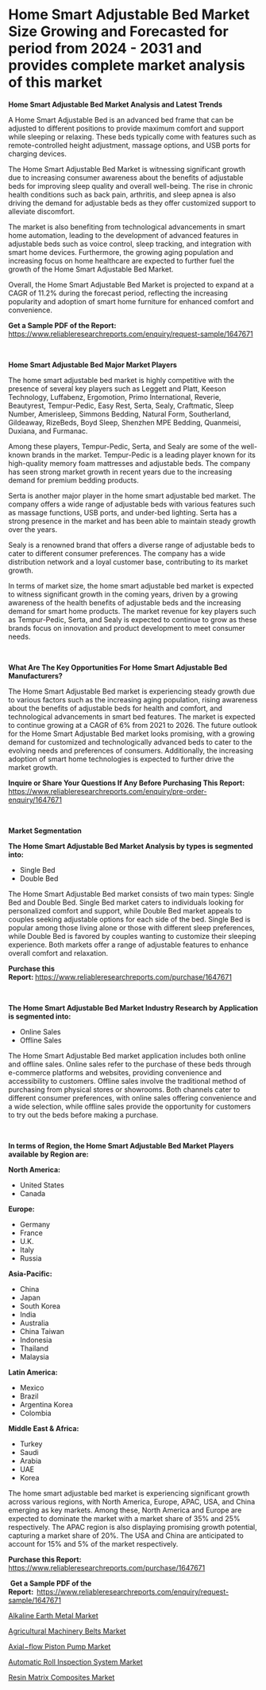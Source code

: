 <p><h1>Home Smart Adjustable Bed Market Size Growing and Forecasted for period from 2024 - 2031 and provides complete market analysis of this market</h1></p><p><strong>Home Smart Adjustable Bed Market Analysis and Latest Trends</strong></p>
<p><p>A Home Smart Adjustable Bed is an advanced bed frame that can be adjusted to different positions to provide maximum comfort and support while sleeping or relaxing. These beds typically come with features such as remote-controlled height adjustment, massage options, and USB ports for charging devices.</p><p>The Home Smart Adjustable Bed Market is witnessing significant growth due to increasing consumer awareness about the benefits of adjustable beds for improving sleep quality and overall well-being. The rise in chronic health conditions such as back pain, arthritis, and sleep apnea is also driving the demand for adjustable beds as they offer customized support to alleviate discomfort.</p><p>The market is also benefiting from technological advancements in smart home automation, leading to the development of advanced features in adjustable beds such as voice control, sleep tracking, and integration with smart home devices. Furthermore, the growing aging population and increasing focus on home healthcare are expected to further fuel the growth of the Home Smart Adjustable Bed Market.</p><p>Overall, the Home Smart Adjustable Bed Market is projected to expand at a CAGR of 11.2% during the forecast period, reflecting the increasing popularity and adoption of smart home furniture for enhanced comfort and convenience.</p></p>
<p><strong>Get a Sample PDF of the Report:&nbsp;</strong> <a href="https://www.reliableresearchreports.com/enquiry/request-sample/1647671">https://www.reliableresearchreports.com/enquiry/request-sample/1647671</a></p>
<p>&nbsp;</p>
<p><strong>Home Smart Adjustable Bed Major Market Players</strong></p>
<p><p>The home smart adjustable bed market is highly competitive with the presence of several key players such as Leggett and Platt, Keeson Technology, Luffabenz, Ergomotion, Primo International, Reverie, Beautyrest, Tempur-Pedic, Easy Rest, Serta, Sealy, Craftmatic, Sleep Number, Amerisleep, Simmons Bedding, Natural Form, Southerland, Gildeaway, RizeBeds, Boyd Sleep, Shenzhen MPE Bedding, Quanmeisi, Duxiana, and Furmanac.</p><p>Among these players, Tempur-Pedic, Serta, and Sealy are some of the well-known brands in the market. Tempur-Pedic is a leading player known for its high-quality memory foam mattresses and adjustable beds. The company has seen strong market growth in recent years due to the increasing demand for premium bedding products.</p><p>Serta is another major player in the home smart adjustable bed market. The company offers a wide range of adjustable beds with various features such as massage functions, USB ports, and under-bed lighting. Serta has a strong presence in the market and has been able to maintain steady growth over the years.</p><p>Sealy is a renowned brand that offers a diverse range of adjustable beds to cater to different consumer preferences. The company has a wide distribution network and a loyal customer base, contributing to its market growth.</p><p>In terms of market size, the home smart adjustable bed market is expected to witness significant growth in the coming years, driven by a growing awareness of the health benefits of adjustable beds and the increasing demand for smart home products. The market revenue for key players such as Tempur-Pedic, Serta, and Sealy is expected to continue to grow as these brands focus on innovation and product development to meet consumer needs.</p></p>
<p>&nbsp;</p>
<p><strong>What Are The Key Opportunities For Home Smart Adjustable Bed Manufacturers?</strong></p>
<p><p>The Home Smart Adjustable Bed market is experiencing steady growth due to various factors such as the increasing aging population, rising awareness about the benefits of adjustable beds for health and comfort, and technological advancements in smart bed features. The market is expected to continue growing at a CAGR of 6% from 2021 to 2026. The future outlook for the Home Smart Adjustable Bed market looks promising, with a growing demand for customized and technologically advanced beds to cater to the evolving needs and preferences of consumers. Additionally, the increasing adoption of smart home technologies is expected to further drive the market growth.</p></p>
<p><strong>Inquire or Share Your Questions If Any Before Purchasing This Report:</strong> <a href="https://www.reliableresearchreports.com/enquiry/pre-order-enquiry/1647671">https://www.reliableresearchreports.com/enquiry/pre-order-enquiry/1647671</a></p>
<p>&nbsp;</p>
<p><strong>Market Segmentation</strong></p>
<p><strong>The Home Smart Adjustable Bed Market Analysis by types is segmented into:</strong></p>
<p><ul><li>Single Bed</li><li>Double Bed</li></ul></p>
<p><p>The Home Smart Adjustable Bed market consists of two main types: Single Bed and Double Bed. Single Bed market caters to individuals looking for personalized comfort and support, while Double Bed market appeals to couples seeking adjustable options for each side of the bed. Single Bed is popular among those living alone or those with different sleep preferences, while Double Bed is favored by couples wanting to customize their sleeping experience. Both markets offer a range of adjustable features to enhance overall comfort and relaxation.</p></p>
<p><strong>Purchase this Report:&nbsp;</strong><a href="https://www.reliableresearchreports.com/purchase/1647671">https://www.reliableresearchreports.com/purchase/1647671</a></p>
<p>&nbsp;</p>
<p><strong>The Home Smart Adjustable Bed Market Industry Research by Application is segmented into:</strong></p>
<p><ul><li>Online Sales</li><li>Offline Sales</li></ul></p>
<p><p>The Home Smart Adjustable Bed market application includes both online and offline sales. Online sales refer to the purchase of these beds through e-commerce platforms and websites, providing convenience and accessibility to customers. Offline sales involve the traditional method of purchasing from physical stores or showrooms. Both channels cater to different consumer preferences, with online sales offering convenience and a wide selection, while offline sales provide the opportunity for customers to try out the beds before making a purchase.</p></p>
<p>&nbsp;</p>
<p><strong>In terms of Region, the Home Smart Adjustable Bed Market Players available by Region are:</strong></p>
<p>
    <p> <strong> North America: </strong>
        <ul>
            <li>United States</li>
            <li>Canada</li>
        </ul>
        </p> 
    <p> <strong> Europe: </strong>
        <ul>
            <li>Germany</li>
            <li>France</li>
            <li>U.K.</li>
            <li>Italy</li>
            <li>Russia</li>
        </ul>
        </p> 
    <p> <strong> Asia-Pacific: </strong>
        <ul>
            <li>China</li>
            <li>Japan</li>
            <li>South Korea</li>
            <li>India</li>
            <li>Australia</li>
            <li>China Taiwan</li>
            <li>Indonesia</li>
            <li>Thailand</li>
            <li>Malaysia</li>
        </ul>
        </p> 
    <p> <strong> Latin America: </strong>
        <ul>
            <li>Mexico</li>
            <li>Brazil</li>
            <li>Argentina Korea</li>
            <li>Colombia</li>
        </ul>
        </p> 
    <p> <strong> Middle East & Africa: </strong>
        <ul>
            <li>Turkey</li>
            <li>Saudi</li>
            <li>Arabia</li>
            <li>UAE</li>
            <li>Korea</li>
        </ul>
    </p>
    </p>
<p><p>The home smart adjustable bed market is experiencing significant growth across various regions, with North America, Europe, APAC, USA, and China emerging as key markets. Among these, North America and Europe are expected to dominate the market with a market share of 35% and 25% respectively. The APAC region is also displaying promising growth potential, capturing a market share of 20%. The USA and China are anticipated to account for 15% and 5% of the market respectively.</p></p>
<p><strong>Purchase this Report: </strong><a href="https://www.reliableresearchreports.com/purchase/1647671">https://www.reliableresearchreports.com/purchase/1647671</a></p>
<p>&nbsp;<strong>Get a Sample PDF of the Report:&nbsp;&nbsp;</strong><a href="https://www.reliableresearchreports.com/enquiry/request-sample/1647671">https://www.reliableresearchreports.com/enquiry/request-sample/1647671</a></p>
<p><strong></strong></p>
<p><p><a href="https://view.publitas.com/reportprime-1/alkaline-earth-metal-market-offers-provide-insightful-data-for-the-time-period-from-2024-to-2031-and-also-provide-analysis-based-on-application-type-and-region/">Alkaline Earth Metal Market</a></p><p><a href="https://github.com/guneycigdem35/Market-Research-Report-List-2/blob/main/agricultural-machinery-belts-market.md">Agricultural Machinery Belts Market</a></p><p><a href="https://gentle-editor-9db.notion.site/Axial-flow-Piston-Pump-Market-Centers-on-Aspects-such-as-Market-Growth-Market-Share-Market-Opportu-617abce71ff44e9cbccacefe4e88dca3">Axial−flow Piston Pump Market</a></p><p><a href="https://github.com/biheemgalvinlouises6hokrh3h/Market-Research-Report-List-1/blob/main/automatic-roll-inspection-system-market.md">Automatic Roll Inspection System Market</a></p><p><a href="https://view.publitas.com/reportprime-1/resin-matrix-composites-market-growth-market-trends-covid-19-impact-and-forecasts-for-period-from-2024-2031/">Resin Matrix Composites Market</a></p></p>